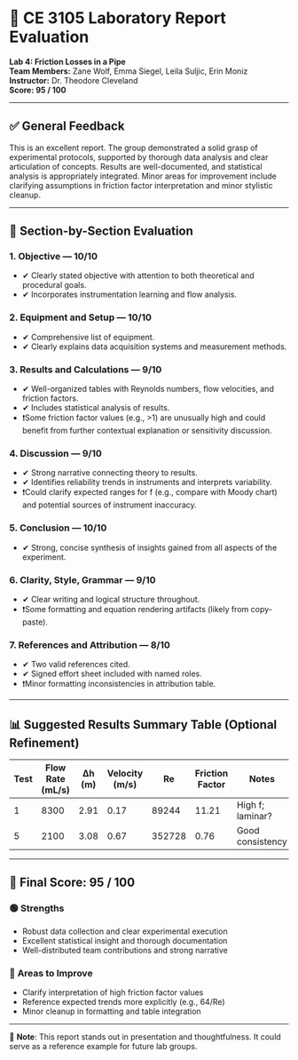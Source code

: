 
# 🧪 CE 3105 Laboratory Report Evaluation  
**Lab 4: Friction Losses in a Pipe**  
**Team Members:** Zane Wolf, Emma Siegel, Leila Suljic, Erin Moniz  
**Instructor:** Dr. Theodore Cleveland  
**Score: 95 / 100**

---

## ✅ General Feedback

This is an excellent report. The group demonstrated a solid grasp of experimental protocols, supported by thorough data analysis and clear articulation of concepts. Results are well-documented, and statistical analysis is appropriately integrated. Minor areas for improvement include clarifying assumptions in friction factor interpretation and minor stylistic cleanup.

---

## 🧾 Section-by-Section Evaluation

### 1. **Objective** — **10/10**
- ✔ Clearly stated objective with attention to both theoretical and procedural goals.
- ✔ Incorporates instrumentation learning and flow analysis.

### 2. **Equipment and Setup** — **10/10**
- ✔ Comprehensive list of equipment.
- ✔ Clearly explains data acquisition systems and measurement methods.

### 3. **Results and Calculations** — **9/10**
- ✔ Well-organized tables with Reynolds numbers, flow velocities, and friction factors.
- ✔ Includes statistical analysis of results.
- ❗Some friction factor values (e.g., >1) are unusually high and could benefit from further contextual explanation or sensitivity discussion.

### 4. **Discussion** — **9/10**
- ✔ Strong narrative connecting theory to results.
- ✔ Identifies reliability trends in instruments and interprets variability.
- ❗Could clarify expected ranges for f (e.g., compare with Moody chart) and potential sources of instrument inaccuracy.

### 5. **Conclusion** — **10/10**
- ✔ Strong, concise synthesis of insights gained from all aspects of the experiment.

### 6. **Clarity, Style, Grammar** — **9/10**
- ✔ Clear writing and logical structure throughout.
- ❗Some formatting and equation rendering artifacts (likely from copy-paste).

### 7. **References and Attribution** — **8/10**
- ✔ Two valid references cited.
- ✔ Signed effort sheet included with named roles.
- ❗Minor formatting inconsistencies in attribution table.

---

## 📊 Suggested Results Summary Table (Optional Refinement)

| Test | Flow Rate (mL/s) | Δh (m) | Velocity (m/s) | Re | Friction Factor | Notes |
|------|------------------|--------|----------------|-----|------------------|-------|
| 1    | 8300             | 2.91   | 0.17           | 89244 | 11.21           | High f; laminar? |
| 5    | 2100             | 3.08   | 0.67           | 352728 | 0.76           | Good consistency |

---

## 🧮 Final Score: **95 / 100**

### 🟢 **Strengths**
- Robust data collection and clear experimental execution
- Excellent statistical insight and thorough documentation
- Well-distributed team contributions and strong narrative

### 🔴 **Areas to Improve**
- Clarify interpretation of high friction factor values
- Reference expected trends more explicitly (e.g., 64/Re)
- Minor cleanup in formatting and table integration

---

📌 **Note**: This report stands out in presentation and thoughtfulness. It could serve as a reference example for future lab groups.
